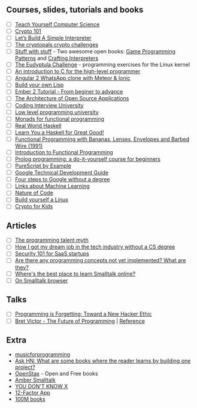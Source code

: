 
## Courses, slides, tutorials and books
- [ ] [Teach Yourself Computer Science](https://teachyourselfcs.com/)
- [ ] [Crypto 101](https://www.crypto101.io/)
- [ ] [Let’s Build A Simple Interpreter](https://ruslanspivak.com/lsbasi-part1/)
- [ ] [The cryptopals crypto challenges](http://cryptopals.com/)
- [ ] [Stuff with stuff](http://stuffwithstuff.com/) - Two awesome open books: [Game Programming Patterns](http://gameprogrammingpatterns.com/) and [Crafting Interpreters](http://craftinginterpreters.com/)
- [ ] [The Eudyptula Challenge](http://eudyptula-challenge.org/) - programming exercises for the Linux kernel
- [ ] [An introduction to C for the high-level programmer](http://charliethe.ninja/slideshow/english/introtoc#1)
- [ ] [Angular 2 WhatsApp clone with Meteor & Ionic](https://angular-meteor.com/tutorials/whatsapp2/)
- [ ] [Build your own Lisp](http://www.buildyourownlisp.com/)
- [ ] [Ember 2 Tutorial - From beginer to advance](http://yoember.com/)
- [ ] [The Architecture of Open Source Applications](http://aosabook.org/en/index.html)
- [ ] [Coding Interview University](https://github.com/jwasham/coding-interview-university)
- [ ] [Low level programming university](https://github.com/gurugio/lowlevelprogramming-university)
- [ ] [Monads for functional programming](http://homepages.inf.ed.ac.uk/wadler/papers/marktoberdorf/baastad.pdf)
- [ ] [Real World Haskell](http://book.realworldhaskell.org/read/)
- [ ] [Learn You a Haskell for Great Good!](http://learnyouahaskell.com/)
- [ ] [Functional Programming with Bananas, Lenses, Envelopes and Barbed Wire (1991)](http://citeseerx.ist.psu.edu/viewdoc/summary?doi=10.1.1.41.125)
- [ ] [Introduction to Functional Programming](https://www.amazon.com/Introduction-Functional-Programming-International-Computing/dp/0134841891)
- [ ] [Prolog programming: a do-it-yourself course for beginners](http://cs.union.edu/~striegnk/courses/esslli04prolog/)
- [ ] [PureScript by Example](https://leanpub.com/purescript/read)
- [ ] [Google  Technical Development Guide](https://www.google.com/about/careers/students/guide-to-technical-development.html)
- [ ] [Four steps to Google without a degree](https://medium.com/always-be-coding/four-steps-to-google-without-a-degree-8f381aa6bd5e)
- [ ] [Links about Machine Learning](https://github.com/CodingTrain/Machine-Learning)
- [ ] [Nature of Code](http://natureofcode.com/)
- [ ] [Build yourself a Linux](https://github.com/MichielDerhaeg/build-linux)
- [ ] [Crypto for Kids](https://github.com/sustrik/crypto-for-kids)

## Articles
- [ ] [The programming talent myth](https://lwn.net/Articles/641779/)
- [ ] [How I got my dream job in the tech industry without a CS degree](https://billmei.net/blog/silicon-valley-job-search)
- [ ] [Security 101 for SaaS startups](https://github.com/forter/security-101-for-saas-startups)
- [ ] [Are there any programming concepts not yet implemented? What are they?](https://www.quora.com/Are-there-any-programming-concepts-not-yet-implemented-What-are-they)
- [ ] [Where's the best place to learn Smalltalk online?](https://www.quora.com/Wheres-the-best-place-to-learn-Smalltalk-online)
- [ ] [On Smalltalk browser](http://onsmalltalk.com/on-the-smalltalk-browser)

## Talks
- [ ] [Programming is Forgetting: Toward a New Hacker Ethic](http://opentranscripts.org/transcript/programming-forgetting-new-hacker-ethic/)
- [ ] [Bret Victor - The Future of Programming](https://vimeo.com/71278954) | [Reference](http://worrydream.com/dbx/)
## Extra
- [musicforprogramming](https://musicforprogramming.net/?one)
- [Ask HN: What are some books where the reader learns by building one project?](https://news.ycombinator.com/item?id=13660086)
- [OpenStax](https://openstax.org/subjects) - Open and Free books
- [Amber Smalltalk](http://www.amber-lang.net/)
- [YOU DON'T KNOW X](https://github.com/ythecombinator/You-Dont-Know-X#javascript)
- [12-Factor App](https://12factor.net/)
- [100M books](http://www.100millionbooks.org/)
